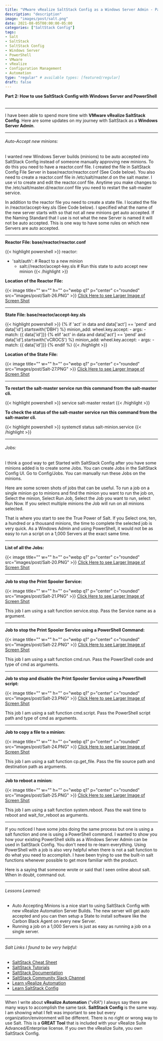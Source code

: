 ```yaml
---
title: "VMware vRealize SaltStack Config as a Windows Server Admin - Part 2"
description: "description"
image: "images/post/salt.png"
date: 2021-08-05T00:00:00-05:00
categories: ["SaltStack Config"]
tags:
- Salt
- SaltStack
- SaltStack Config
- Windows Server
- PowerShell
- VMware
- vRealize
- Configuration Management
- Automation
type: "regular" # available types: [featured/regular]
draft: false
---
```

<div>
  <b>Part 2: How to use SaltStack Config with Windows Server and PowerShell</b>
</div>
<div>
  <br>
</div>

---

<div>
I have been able to spend more time with <b>VMware vRealize SaltStack Config</b>. Here are some updates on my journey with SaltStack as a <b>Windows Server Admin</b>.  
</div>

---

###### Auto-Accept new minions:

I wanted new Windows Server builds (minions) to be auto accepted into SaltStack Config instead of someone manually approving new minions.  To do this you need to have a reactor.conf file. I created the file in SaltStack Config File Server in base/reactor/reactor.conf (See Code below). You also need to create a reactor.conf file in /etc/salt/master.d on the salt master. I use vi to create and edit the reactor.conf file. Anytime you make changes to the /etc/salt/master.d/reactor.conf file you need to restart the salt-master service.  

In addition to the reactor file you need to create a state file. I located the file in /reactor/accept-key.sls (See Code below). I specified what the name of the new server starts with so that not all new minions get auto accepted. If the Naming Standard that I use is not what the new Server is named it will not be auto accepted. This is one way to have some rules on which new Servers are auto accepted.

---

<div><b>Reactor File: base/reactor/reactor.conf</b></div>

{{< highlight powershell >}}
reactor:
  - 'salt/auth':                              # React to a new minion
    - salt://reactor/accept-key.sls           # Run this state to auto accept new minion
{{< /highlight >}}

<div><b>Location of the Reactor File:</b></div>

{{< image title="" w="" h="" o="webp q1" p="center" c="rounded" src="images/post/Salt-26.PNG" >}}
<a href="https://github.com/dalehassinger/geeky/raw/main/assets/images/post/Salt-26.PNG" target="_blank">Click Here to see Larger Image of Screen Shot</a>

---

<div><b>State File: base/reactor/accept-key.sls</b></div>

{{< highlight powershell >}}
{% if 'act' in data and data['act'] == 'pend' and data['id'].startswith('DBH') %}
minion_add:
  wheel.key.accept:
    - args:
      - match: {{ data['id']}}
{% elif 'act' in data and data['act'] == 'pend' and data['id'].startswith('vCROCS') %}
minion_add:
  wheel.key.accept:
    - args:
      - match: {{ data['id']}}
{% endif %}
{{< /highlight >}}

<div><b>Location of the State File:</b></div>

{{< image title="" w="" h="" o="webp q1" p="center" c="rounded" src="images/post/Salt-27.PNG" >}}
<a href="https://github.com/dalehassinger/geeky/raw/main/assets/images/post/Salt-27.PNG" target="_blank">Click Here to see Larger Image of Screen Shot</a>

---

<div><b>To restart the salt-master service run this command from the salt-master cli.</b></div>

{{< highlight powershell >}}
service salt-master restart
{{< /highlight >}}

<div><b>To check the status of the salt-master service run this command from the salt-master cli.</b></div>

{{< highlight powershell >}}
systemctl status salt-minion.service
{{< /highlight >}}

---

###### Jobs:  

I think a good way to get Started with SaltStack Config after you have some minions added is to create some Jobs. You can create Jobs in the SaltStack Config UI. Go to Config/Jobs. You can manually run these Jobs on the minions.  

Here are some screen shots of jobs that can be useful.  To run a job on a single minion go to minions and find the minion you want to run the job on, Select the minion, Select Run Job, Select the Job you want to run, select Run Now.  If you select multiple minions the Job will run on all minions selected.  

That is where you start to see the True Power of Salt. If you Select one, ten, a hundred or a thousand minions, the time to complete the selected job is very quick. As a Windows Admin and using PowerShell, it would not be as easy to run a script on a 1,000 Servers at the exact same time.  

---

<div><b>List of all the Jobs:</b></div>

{{< image title="" w="" h="" o="webp q1" p="center" c="rounded" src="images/post/Salt-20.PNG" >}}
<a href="https://github.com/dalehassinger/geeky/raw/main/assets/images/post/Salt-20.PNG" target="_blank">Click Here to see Larger Image of Screen Shot</a>

---

<div><b>Job to stop the Print Spooler Service:</b></div>

{{< image title="" w="" h="" o="webp q1" p="center" c="rounded" src="images/post/Salt-21.PNG" >}}
<a href="https://github.com/dalehassinger/geeky/raw/main/assets/images/post/Salt-21.PNG" target="_blank">Click Here to see Larger Image of Screen Shot</a>

This job I am using a salt function service.stop. Pass the Service name as a argument.

---

<div><b>Job to stop the Print Spooler Service using a PowerShell Command:</b></div>

{{< image title="" w="" h="" o="webp q1" p="center" c="rounded" src="images/post/Salt-22.PNG" >}}
<a href="https://github.com/dalehassinger/geeky/raw/main/assets/images/post/Salt-22.PNG" target="_blank">Click Here to see Larger Image of Screen Shot</a>

This job I am using a salt function cmd.run. Pass the PowerShell code and type of cmd as arguments.

---

<div><b>Job to stop and disable the Print Spooler Service using a PowerShell script:</b></div>

{{< image title="" w="" h="" o="webp q1" p="center" c="rounded" src="images/post/Salt-23.PNG" >}}
<a href="https://github.com/dalehassinger/geeky/raw/main/assets/images/post/Salt-23.PNG" target="_blank">Click Here to see Larger Image of Screen Shot</a>

This job I am using a salt function cmd.script. Pass the PowerShell script path and type of cmd as arguments.

---

<div><b>Job to copy a file to a minion:</b></div>

{{< image title="" w="" h="" o="webp q1" p="center" c="rounded" src="images/post/Salt-24.PNG" >}}
<a href="https://github.com/dalehassinger/geeky/raw/main/assets/images/post/Salt-24.PNG" target="_blank">Click Here to see Larger Image of Screen Shot</a>

This job I am using a salt function cp.get_file. Pass the file source path and destination path as arguments.

---

<div><b>Job to reboot a minion:</b></div>

{{< image title="" w="" h="" o="webp q1" p="center" c="rounded" src="images/post/Salt-25.PNG" >}}
<a href="https://github.com/dalehassinger/geeky/raw/main/assets/images/post/Salt-25.PNG" target="_blank">Click Here to see Larger Image of Screen Shot</a>

This job I am using a salt function system.reboot. Pass the wait time to reboot and wait_for_reboot as arguments.

---

If you noticed I have some jobs doing the same process but one is using a salt function and one is using a PowerShell command. I wanted to show you how your existing PowerShell skills as a Windows Server Admin can be used in SaltStack Config.  You don't need to re-learn everything.  Using PowerShell with a job is also very helpful when there is not a salt function to do what you need to accomplish. I have been trying to use the built-in salt functions whenever possible to get more familiar with the product.

Here is a saying that someone wrote or said that I seen online about salt. When in doubt, command out.  

---

###### Lessons Learned:
* Auto Accepting Minions is a nice start to using SaltStack Config with new vRealize Automation Server Builds. The new server will get auto accepted and you can then setup a State to install software like the Carbon Black Agent on every new Server.
* Running a job on a 1,000 Servers is just as easy as running a job on a single server.

---

###### Salt Links I found to be very helpful:
* <a href="https://sites.google.com/site/mrxpalmeiras/saltstack/salt-cheat-sheet" target="_blank">SaltStack Cheat Sheet</a>
* <a href="https://docs.saltproject.io/en/getstarted/"                            target="_blank">SaltStack Tutorials</a>
* <a href="https://docs.saltproject.io/en/latest/contents.html"                   target="_blank">SaltStack Documentation</a>
* <a href="https://saltstackcommunity.slack.com"                                  target="_blank">SaltStack Community Slack Channel</a>
* <a href="https://learnvrealizeautomation.github.io"                             target="_blank">Learn vRealize Automation</a>
* <a href="https://learnsaltstackconfig.github.io/"                               target="_blank">Learn SaltStack Config</a>

---

<div>
When I write about <b>vRealize Automation</b> ("vRA") I always say there are many ways to accomplish the same task.  <b>SaltStack Config</b> is the same way.  I am showing what I felt was important to see but every organization/environment will be different. There is no right or wrong way to use Salt. This is a <b>GREAT Tool</b> that is included with your vRealize Suite Advanced/Enterprise license. If you own the vRealize Suite, you own SaltStack Config.
</div>